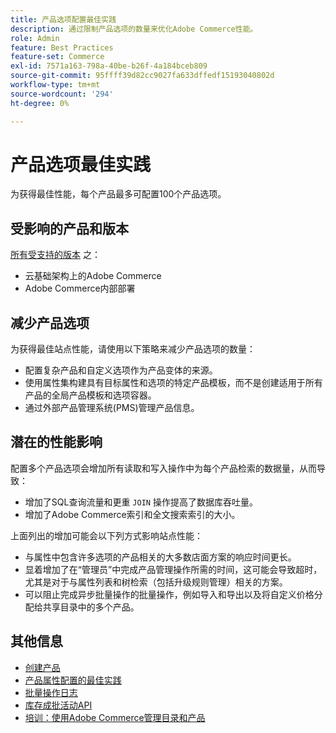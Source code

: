 ```yaml
---
title: 产品选项配置最佳实践
description: 通过限制产品选项的数量来优化Adobe Commerce性能。
role: Admin
feature: Best Practices
feature-set: Commerce
exl-id: 7571a163-798a-40be-b26f-4a184bceb809
source-git-commit: 95ffff39d82cc9027fa633dffedf15193040802d
workflow-type: tm+mt
source-wordcount: '294'
ht-degree: 0%

---
```


# 产品选项最佳实践

为获得最佳性能，每个产品最多可配置100个产品选项。

## 受影响的产品和版本

[所有受支持的版本](../../../release/versions.md) 之：

- 云基础架构上的Adobe Commerce
- Adobe Commerce内部部署

## 减少产品选项

为获得最佳站点性能，请使用以下策略来减少产品选项的数量：

- 配置复杂产品和自定义选项作为产品变体的来源。
- 使用属性集构建具有目标属性和选项的特定产品模板，而不是创建适用于所有产品的全局产品模板和选项容器。
- 通过外部产品管理系统(PMS)管理产品信息。

## 潜在的性能影响

配置多个产品选项会增加所有读取和写入操作中为每个产品检索的数据量，从而导致：

- 增加了SQL查询流量和更重 `JOIN` 操作提高了数据库吞吐量。
- 增加了Adobe Commerce索引和全文搜索索引的大小。

上面列出的增加可能会以下列方式影响站点性能：

- 与属性中包含许多选项的产品相关的大多数店面方案的响应时间更长。
- 显着增加了在“管理员”中完成产品管理操作所需的时间，这可能会导致超时，尤其是对于与属性列表和树检索（包括升级规则管理）相关的方案。
- 可以阻止完成异步批量操作的批量操作，例如导入和导出以及将自定义价格分配给共享目录中的多个产品。

## 其他信息

- [创建产品](https://experienceleague.adobe.com/docs/commerce-admin/catalog/products/product-create.html)
- [产品属性配置的最佳实践](product-attributes-and-options.md)
- [批量操作日志](https://docs.magento.com/user-guide/system/action-log-bulk-actions.html)
- [库存成批活动API](https://developer.adobe.com/commerce/webapi/rest/inventory/bulk-inventory/)
- [培训：使用Adobe Commerce管理目录和产品](https://learning.adobe.com/catalog/adobe_commerce/cours000000000098643.html)
